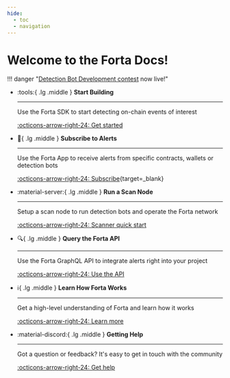 ```yaml
---
hide:
  - toc
  - navigation
---
```


# Welcome to the Forta Docs!


!!! danger "[Detection Bot Development contest](contest6-forta.md) now live!"

<div class="grid cards" markdown>


-   :tools:{ .lg .middle } __Start Building__

    ---

    Use the Forta SDK to start detecting on-chain events of interest

    [:octicons-arrow-right-24: Get started](quickstart.md)

-   :mega:{ .lg .middle } __Subscribe to Alerts__

    ---

    Use the Forta App to receive alerts from specific contracts, wallets or detection bots

    [:octicons-arrow-right-24: Subscribe](https://app.forta.network){target=_blank}

-   :material-server:{ .lg .middle } __Run a Scan Node__

    ---

    Setup a scan node to run detection bots and operate the Forta network 

    [:octicons-arrow-right-24: Scanner quick start](scanner-quickstart.md)

-   :mag:{ .lg .middle } __Query the Forta API__

    ---

    Use the Forta GraphQL API to integrate alerts right into your project

    [:octicons-arrow-right-24: Use the API](api.md)

-   :information_source:{ .lg .middle } __Learn How Forta Works__

    ---

    Get a high-level understanding of Forta and learn how it works

    [:octicons-arrow-right-24: Learn more](what-is-forta.md)

-   :material-discord:{ .lg .middle } __Getting Help__

    ---

    Got a question or feedback? It's easy to get in touch with the community

    [:octicons-arrow-right-24: Get help](help.md)

</div>